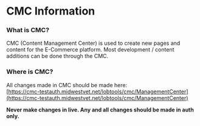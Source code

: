 # CMC Information

### What is CMC?
CMC (Content Management Center) is used to create new pages and content for the E-Commerce platform. Most development / content additions can be done through the CMC.

### Where is CMC?
All changes made in CMC should be made here:<br>
[https://cmc-testauth.midwestvet.net/lobtools/cmc/ManagementCenter](https://cmc-testauth.midwestvet.net/lobtools/cmc/ManagementCenter)

**Never make changes in live. Any and all changes should be made in auth only.**

